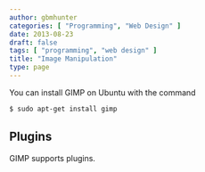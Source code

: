 ```yaml
---
author: gbmhunter
categories: [ "Programming", "Web Design" ]
date: 2013-08-23
draft: false
tags: [ "programming", "web design" ]
title: "Image Manipulation"
type: page
---
```


You can install GIMP on Ubuntu with the command

```sh    
$ sudo apt-get install gimp
```

## Plugins

GIMP supports plugins.
